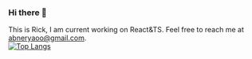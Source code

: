 ### Hi there 👋
This is Rick, I am current working on React&TS. Feel free to reach me at abneryaoo@gmail.com.  
[![Top Langs](https://github-readme-stats.vercel.app/api/top-langs/?username=rick-yao&layout=compact)](https://github.com/anuraghazra/github-readme-stats)
